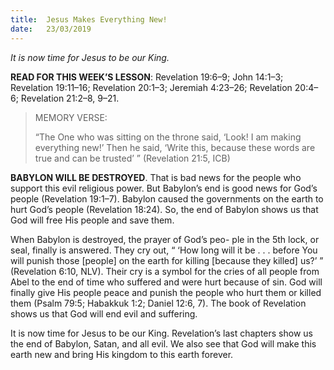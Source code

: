 ```yaml
---
title:  Jesus Makes Everything New!
date:   23/03/2019
---
```


_It is now time for Jesus to be our King._

**READ FOR THIS WEEK’S LESSON**: Revelation 19:6–9; John 14:1–3; Revelation 19:11–16; Revelation 20:1–3; Jeremiah 4:23–26; Revelation 20:4–6; Revelation 21:2–8, 9–21.

> <p>MEMORY VERSE:</p>
> “The One who was sitting on the throne said, ‘Look! I am making everything new!’ Then he said, ‘Write this, because these words are true and can be trusted’ ” (Revelation 21:5, ICB)

**BABYLON WILL BE DESTROYED**. That is bad news for the people who support this evil religious power. But Babylon’s end is good news for God’s people (Revelation 19:1–7). Babylon caused the governments on the earth to hurt God’s people (Revelation 18:24). So, the end of Babylon shows us that God will free His people and save them.

When Babylon is destroyed, the prayer of God’s peo- ple in the 5th lock, or seal, finally is answered. They cry out, “ ‘How long will it be . . . before You will punish those [people] on the earth for killing [because they killed] us?’ ” (Revelation 6:10, NLV). Their cry is a symbol for the cries of all people from Abel to the end of time who suffered and were hurt because of sin. God will finally give His people peace and punish the people who hurt them or killed them (Psalm 79:5; Habakkuk 1:2; Daniel 12:6, 7). The book of Revelation shows us that God will end evil and suffering.

It is now time for Jesus to be our King. Revelation’s last chapters show us the end of Babylon, Satan, and all evil. We also see that God will make this earth new and bring His kingdom to this earth forever.